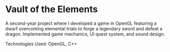 # Vault of the Elements
A second-year project where I developed a game in OpenGL featuring a
dwarf overcoming elemental trials to forge a legendary sword and defeat a
dragon. Implemented game mechanics, UI quest system, and sound design.

Technologies Used: OpenGL, C++
